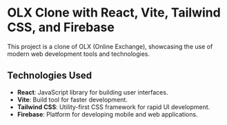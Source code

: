 # OLX Clone with React, Vite, Tailwind CSS, and Firebase

This project is a clone of OLX (Online Exchange), showcasing the use of modern web development tools and technologies.

## Technologies Used

- **React**: JavaScript library for building user interfaces.
- **Vite**: Build tool for faster development.
- **Tailwind CSS**: Utility-first CSS framework for rapid UI development.
- **Firebase**: Platform for developing mobile and web applications.




